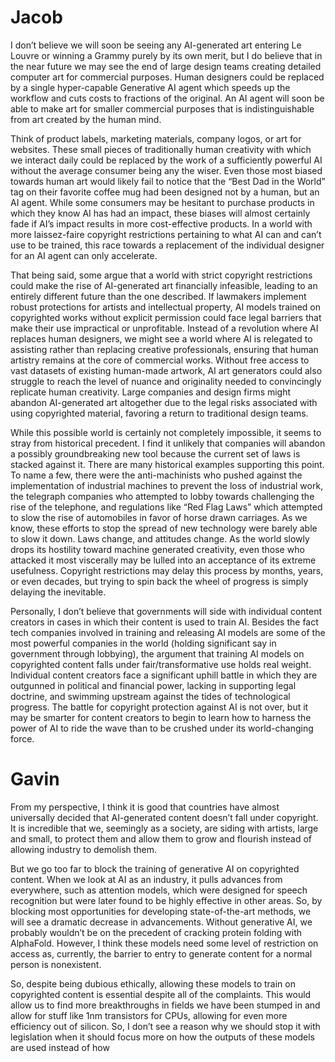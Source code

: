 # Jacob
I don’t believe we will soon be seeing any AI-generated art entering Le Louvre or winning a Grammy purely by its own merit, but I do believe that in the near future we may see the end of large design teams creating detailed computer art for commercial purposes. Human designers could be replaced by a single hyper-capable Generative AI agent which speeds up the workflow and cuts costs to fractions of the original. An AI agent will soon be able to make art for smaller commercial purposes that is indistinguishable from art created by the human mind.

Think of product labels, marketing materials, company logos, or art for websites. These small pieces of traditionally human creativity with which we interact daily could be replaced by the work of a sufficiently powerful AI without the average consumer being any the wiser. Even those most biased towards human art would likely fail to notice that the “Best Dad in the World” tag on their favorite coffee mug had been designed not by a human, but an AI agent. While some consumers may be hesitant to purchase products in which they know AI has had an impact, these biases will almost certainly fade if AI’s impact results in more cost-effective products. In a world with more laissez-faire copyright restrictions pertaining to what AI can and can’t use to be trained, this race towards a replacement of the individual designer for an AI agent can only accelerate.

That being said, some argue that a world with strict copyright restrictions could make the rise of AI-generated art financially infeasible, leading to an entirely different future than the one described. If lawmakers implement robust protections for artists and intellectual property, AI models trained on copyrighted works without explicit permission could face legal barriers that make their use impractical or unprofitable. Instead of a revolution where AI replaces human designers, we might see a world where AI is relegated to assisting rather than replacing creative professionals, ensuring that human artistry remains at the core of commercial works. Without free access to vast datasets of existing human-made artwork, AI art generators could also struggle to reach the level of nuance and originality needed to convincingly replicate human creativity. Large companies and design firms might abandon AI-generated art altogether due to the legal risks associated with using copyrighted material, favoring a return to traditional design teams.

While this possible world is certainly not completely impossible, it seems to stray from historical precedent. I find it unlikely that companies will abandon a possibly groundbreaking new tool because the current set of laws is stacked against it. There are many historical examples supporting this point. To name a few, there were the anti-machinists who pushed against the implementation of industrial machines to prevent the loss of industrial work, the telegraph companies who attempted to lobby towards challenging the rise of the telephone, and regulations like “Red Flag Laws” which attempted to slow the rise of automobiles in favor of horse drawn carriages. As we know, these efforts to stop the spread of new technology were barely able to slow it down. Laws change, and attitudes change. As the world slowly drops its hostility toward machine generated creativity, even those who attacked it most viscerally may be lulled into an acceptance of its extreme usefulness. Copyright restrictions may delay this process by months, years, or even decades, but trying to spin back the wheel of progress is simply delaying the inevitable.

Personally, I don’t believe that governments will side with individual content creators in cases in which their content is used to train AI. Besides the fact tech companies involved in training and releasing AI models are some of the most powerful companies in the world (holding significant say in government through lobbying), the argument that training AI models on copyrighted content falls under fair/transformative use holds real weight. Individual content creators face a significant uphill battle in which they are outgunned in political and financial power, lacking in supporting legal doctrine, and swimming upstream against the tides of technological progress. The battle for copyright protection against AI is not over, but it may be smarter for content creators to begin to learn how to harness the power of AI to ride the wave than to be crushed under its world-changing force.

# Gavin
From my perspective, I think it is good that countries have almost universally decided that AI-generated content doesn’t fall under copyright. It is incredible that we, seemingly as a society, are siding with artists, large and small, to protect them and allow them to grow and flourish instead of allowing industry to demolish them.

But we go too far to block the training of generative AI on copyrighted content.  When we look at AI as an industry, it pulls advances from everywhere, such as attention models, which were designed for speech recognition but were later found to be highly effective in other areas. So, by blocking most opportunities for developing state-of-the-art methods, we will see a dramatic decrease in advancements. Without generative AI, we probably wouldn’t be on the precedent of cracking protein folding with AlphaFold. However, I think these models need some level of restriction on access as, currently, the barrier to entry to generate content for a normal person is nonexistent.

So, despite being dubious ethically, allowing these models to train on copyrighted content is essential despite all of the complaints. This would allow us to find more breakthroughs in fields we have been stumped in and allow for stuff like 1nm transistors for CPUs, allowing for even more efficiency out of silicon. So, I don’t see a reason why we should stop it with legislation when it should focus more on how the outputs of these models are used instead of how 